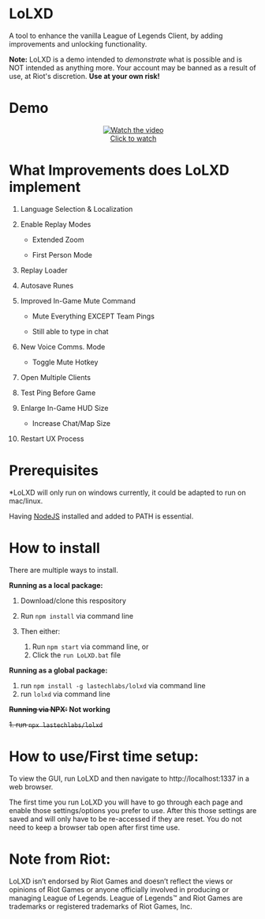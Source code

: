 # LoLXD

A tool to enhance the vanilla League of Legends Client, by adding improvements and unlocking functionality.

**Note:** LoLXD is a demo intended to *demonstrate* what is possible and is NOT intended as anything more. Your account may be banned as a result of use, at Riot's discretion. **Use at your own risk!**

# Demo

<div align=center>
    <a href="http://www.youtube.com/watch?feature=player_embedded&v=pUfjbXxh4_k" target="_blank">
        <img src="http://img.youtube.com/vi/pUfjbXxh4_k/mqdefault.jpg" alt="Watch the video" />
        <figcaption>Click to watch</figcaption>
    </a>
</div>

# What Improvements does LoLXD implement
1. Language Selection & Localization

2. Enable Replay Modes
    * Extended Zoom

    * First Person Mode

3. Replay Loader

4. Autosave Runes

5. Improved In-Game Mute Command
    * Mute Everything EXCEPT Team Pings
    
    * Still able to type in chat

6. New Voice Comms. Mode

    * Toggle Mute Hotkey

7. Open Multiple Clients

8. Test Ping Before Game

9. Enlarge In-Game HUD Size

    * Increase Chat/Map Size
    
10. Restart UX Process

# Prerequisites

*LoLXD will only run on windows currently, it could be adapted to run on mac/linux.

Having [NodeJS](https://nodejs.org/) installed and added to PATH is essential.

# How to install

There are multiple ways to install. 

**Running as a local package:**

1. Download/clone this respository
3. Run `npm install` via command line
4. Then either:

    1. Run `npm start` via command line, or
    2. Click the `run LoLXD.bat` file

**Running as a global package:**

1. run `npm install -g lastechlabs/lolxd` via command line
2. run `lolxd` via command line

**~~Running via NPX:~~ Not working**

~~1. run `npx lastechlabs/lolxd`~~

# How to use/First time setup:
To view the GUI, run LoLXD and then navigate to http://localhost:1337 in a web browser.


The first time you run LoLXD you will have to go through each page and enable those settings/options you prefer to use. After this those settings are saved and will only have to be re-accessed if they are reset. You do not need to keep a browser tab open after first time use.


# Note from Riot: 
LoLXD isn’t endorsed by Riot Games and doesn’t reflect the views or opinions of Riot Games or anyone officially involved in producing or managing League of Legends. League of Legends™ and Riot Games are trademarks or registered trademarks of Riot Games, Inc.
